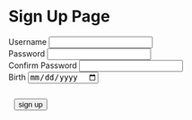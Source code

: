 <h1> Sign Up Page</h1>
<div class="signcontain">
    <div class="signup">
        <div style="">
            <label class="signupL">Username</label>
            <input id = "username" type="text"/>
        </div>
        <div style="">
            <label class="signupL">Password</label>
            <input id = "password" type="password">
        </div>
        <div style="">
            <label class="signupL">Confirm Password</label>
            <input id = "confirm_password" type="password">
        </div>
        <div style="">
            <label class="signupL">Birth</label>
            <input id="birth" type="date">
        </div>
    </div>
    <br>
</div>
<div style="padding: 10px">
    <button id = "signUPbutton" type="submit" class="signupbtn" onclick = "signup()">sign up</button>
</div>
<div id="john"></div>
<script>
    function signup() {
        var passwords = document.getElementById("password").value;
        var confirm_password = document.getElementById("confirm_password").value;
        var username = document.getElementById("username").value;
        var birthday = document.getElementById('birth').value
        const login_url = "https://dolphins3.duckdns.org/api/users/username";
        const url = "https://dolphins3.duckdns.org/api/users/";
        const create_fetch = url + '/create';
        fetch(login_url)
            .then(response => response.json())
                .then(data => {
                    console.log(data);
                    for (var i = 0; i < data.length; i++) {
                        if (data[i]["username"] === username) {
                            alert("Username is already existed");
                        }
                    }
                })
        if(username.length === 0){
            alert("please enter your username");
        }
        if(password.length === 0){
            alert("please enter your password");
        }
        if (birthday === "") {
            alert("Please write your birth")
        }
        const body = {
            username: document.getElementById("username").value,
            password: document.getElementById("password").value,
            monday: "",
            tuesday: "",
            wednesday: "",
            thursday: "",
            friday: "",
            saturday: "",
            sunday: "",
            sex: "",
            weight: "",
            height: "",
            sport: "",
            maxcal: "",
            dob: birthday = document.getElementById('birth').value
        };
        const requestOptions = {
            method: 'POST',
            body: JSON.stringify(body),
            headers: {
                "content-type": "application/json",
            },
        };
        if (passwords == confirm_password) {
            fetch(create_fetch, requestOptions)
                .then(response => {
                    // trap error response from Web API
                    if (response.status !== 200) {
                    const errorMsg = 'Database create error: ' + response.status;
                    console.log(errorMsg);
                    return;
                    }
                    // response contains valid result
                    response.json().then(data => {
                        console.log(data);
                        //add a table row for the new/created userid
                    })
                })
        } else {
            alert("password is not matched");
        }
    }
</script>